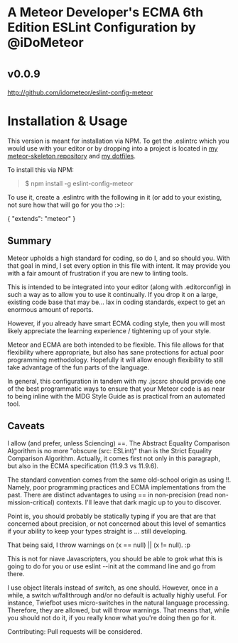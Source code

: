 # A Meteor Developer's ECMA 6th Edition ESLint Configuration by @iDoMeteor
# <small>v0.0.9</small>

http://github.com/idometeor/eslint-config-meteor

# Installation & Usage

This version is meant for installation via NPM.  To get the .eslintrc which
you would use with your editor or by dropping into a project is located in
[my meteor-skeleton repository](https://github.com/iDoMeteor/meteor-skeleton/)
and [my dotfiles](https://github.com/iDoMeteor/meteor-vim-dotfiles/).

To install this via NPM:

>$ npm install -g eslint-config-meteor

To use it, create a .eslintrc with the following in it (or add to your existing,
not sure how that will go for you tho :>):

  {
    "extends": "meteor"
  }

## Summary

Meteor upholds a high standard for coding, so do I, and so should you.
With that goal in mind, I set every option in this file with intent.  It
may provide you with a fair amount of frustration if you are new to linting
tools.

This is intended to be integrated into your editor (along with .editorconfig)
in such a way as to allow you to use it continually.  If you drop it on a
large, existing code base that may be... lax in coding standards, expect to
get an enormous amount of reports.

However, if you already have smart ECMA coding style, then you will most
likely appreciate the learning experience / tightening up of your style.

Meteor and ECMA are both intended to be flexible.  This file allows for that
flexibility where appropriate, but also has sane protections for actual
poor programming methodology.  Hopefully it will allow enough flexibility
to still take advantage of the fun parts of the language.

In general, this configuration in tandem with my .jscsrc should provide
one of the best programmatic ways to ensure that your Meteor code is as
near to being inline with the MDG Style Guide as is practical from an
automated tool.

## Caveats

I allow (and prefer, unless Sciencing) ==.  The Abstract Equality
Comparison Algorithm is no more "obscure (src: ESLint)" than is the
Strict Equality Comparison Algorithm.  Actually, it comes first not only
in this paragraph, but also in the ECMA specification (11.9.3 vs 11.9.6).

The standard convention comes from the same old-school origin as using !!.
Namely, poor programming practices and ECMA implementations from the past.
There are distinct advantages to using == in non-precision (read
non-mission-critical) contexts.  I'll leave that dark magic up to you to
discover.

Point is, you should probably be statically typing if you are that are that
concerned about precision, or not concerned about this level of semantics if
your ability to keep your types straight is ... still developing.

That being said, I throw warnings on (x == null) || (x != null). :p

This is not for niave Javascripters, you should be able to
grok what this is going to do for you or use eslint --init at the command
line and go from there.

I use object literals instead of switch, as one should.  However, once in
a while, a switch w/fallthrough and/or no default is actually highly useful.
For instance, Twiefbot uses micro-switches in the natural language
processing.  Therefore, they are allowed, but will throw warnings.  That
means that, while you should not do it, if you really know what you're doing
then go for it.


Contributing:
   Pull requests will be considered.

